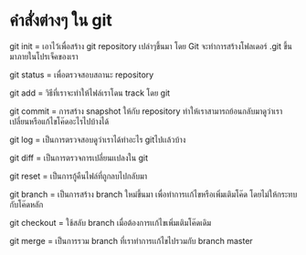 # คําสั่งต่างๆ ใน git
  git init = เอาไว้เพื่อสร้าง git repository เปล่าๆขึ้นมา โดย Git จะทำการสร้างโฟลเดอร์  .git ขึ้นมาภายในโปรเจ็คของเรา
  
  git status = เพื่อตรวจสอบสถานะ repository
  
  git add = วิธีที่เราจะทำให้ไฟล์เราโดน track โดย git
  
  git commit = การสร้าง snapshot ให้กับ repository ทำให้เราสามารถย้อนกลับมาดูว่าเราเปลี่ยนหรือแก้ไขโค๊ดอะไรไปบ้างได้
  
  git log = เป็นการตรวจสอบดูว่าเราได้ทำอะไร gitไปเเล้วบ้าง
  
  git diff = เป็นการตรวจการเปลี่ยนเเปลงใน git 
  
  git reset = เป็นการกู้คืนไฟล์ที่ถูกลบไปกลับมา
  
  git branch = เป็นการสร้าง branch ใหม่ขึ้นมา เพื่อทำการเเก้ไขหรือเพิ่มเติมโค๊ด โดยไม่ให้กระทบกับโค๊ดหลัก
  
  git checkout = ใช้สลับ branch เมื่อต้องการเเก้ไขเพิ่มเติมโค๊ดเดิม
  
  git merge = เป็นการรวม branch ที่เราทำการเเก้ไขไปรวมกับ branch master 
  